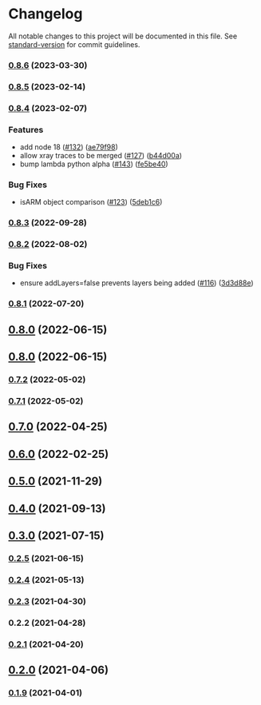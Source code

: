 # Changelog

All notable changes to this project will be documented in this file. See [standard-version](https://github.com/conventional-changelog/standard-version) for commit guidelines.

### [0.8.6](https://github.com/DataDog/datadog-cdk-constructs/compare/v0.8.5...v0.8.6) (2023-03-30)

### [0.8.5](https://github.com/DataDog/datadog-cdk-constructs/compare/v0.8.4...v0.8.5) (2023-02-14)

### [0.8.4](https://github.com/DataDog/datadog-cdk-constructs/compare/v0.8.3...v0.8.4) (2023-02-07)


### Features

* add node 18 ([#132](https://github.com/DataDog/datadog-cdk-constructs/issues/132)) ([ae79f98](https://github.com/DataDog/datadog-cdk-constructs/commit/ae79f9865719ef0ef0f4ac88c326acca0099e721))
* allow xray traces to be merged ([#127](https://github.com/DataDog/datadog-cdk-constructs/issues/127)) ([b44d00a](https://github.com/DataDog/datadog-cdk-constructs/commit/b44d00ac14197fbdc3f6757d2236b1c9929e2e89))
* bump lambda python alpha ([#143](https://github.com/DataDog/datadog-cdk-constructs/issues/143)) ([fe5be40](https://github.com/DataDog/datadog-cdk-constructs/commit/fe5be40973587d23de68dea7179f70f0ddc979ee))


### Bug Fixes

* isARM object comparison ([#123](https://github.com/DataDog/datadog-cdk-constructs/issues/123)) ([5deb1c6](https://github.com/DataDog/datadog-cdk-constructs/commit/5deb1c61e3166a859e3baf91009138010dde32cb))

### [0.8.3](https://github.com/DataDog/datadog-cdk-constructs/compare/v0.8.2...v0.8.3) (2022-09-28)

### [0.8.2](https://github.com/DataDog/datadog-cdk-constructs/compare/v0.8.1...v0.8.2) (2022-08-02)


### Bug Fixes

* ensure addLayers=false prevents layers being added ([#116](https://github.com/DataDog/datadog-cdk-constructs/issues/116)) ([3d3d88e](https://github.com/DataDog/datadog-cdk-constructs/commit/3d3d88e44bcd9db0d31c04bd5d42df5507cc8c95))

### [0.8.1](https://github.com/DataDog/datadog-cdk-constructs/compare/v0.8.0...v0.8.1) (2022-07-20)

## [0.8.0](https://github.com/DataDog/datadog-cdk-constructs/compare/v0.7.2...v0.8.0) (2022-06-15)

## [0.8.0](https://github.com/DataDog/datadog-cdk-constructs/compare/v0.7.2...v0.8.0) (2022-06-15)

### [0.7.2](https://github.com/DataDog/datadog-cdk-constructs/compare/v0.7.1...v0.7.2) (2022-05-02)

### [0.7.1](https://github.com/DataDog/datadog-cdk-constructs/compare/v0.7.0...v0.7.1) (2022-05-02)

## [0.7.0](https://github.com/DataDog/datadog-cdk-constructs/compare/v0.6.0...v0.7.0) (2022-04-25)

## [0.6.0](https://github.com/DataDog/datadog-cdk-constructs/compare/v0.5.0...v0.6.0) (2022-02-25)

## [0.5.0](https://github.com/DataDog/datadog-cdk-constructs/compare/v0.4.0...v0.5.0) (2021-11-29)

## [0.4.0](https://github.com/DataDog/datadog-cdk-constructs/compare/v0.3.0...v0.4.0) (2021-09-13)

## [0.3.0](https://github.com/DataDog/datadog-cdk-constructs/compare/v0.2.2...v0.3.0) (2021-07-15)

### [0.2.5](https://github.com/DataDog/datadog-cdk-constructs/compare/v0.2.4...v0.2.5) (2021-06-15)

### [0.2.4](https://github.com/DataDog/datadog-cdk-constructs/compare/v0.2.3...v0.2.4) (2021-05-13)

### [0.2.3](https://github.com/DataDog/datadog-cdk-constructs/compare/v0.2.2...v0.2.3) (2021-04-30)

### 0.2.2 (2021-04-28)

### [0.2.1](https://github.com/DataDog/datadog-cdk-constructs/compare/v0.2.0...v0.2.1) (2021-04-20)

## [0.2.0](https://github.com/DataDog/datadog-cdk-constructs/compare/v0.1.9...v0.2.0) (2021-04-06)

### [0.1.9](https://github.com/DataDog/datadog-cdk-constructs/compare/v0.1.8...v0.1.9) (2021-04-01)
